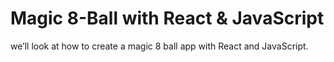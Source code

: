 # Magic 8-Ball with React & JavaScript

we’ll look at how to create a magic 8 ball app with React and JavaScript.